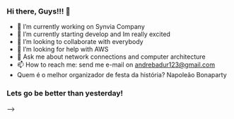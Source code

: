 ### Hi there, Guys!!! 👋

- 🔭 I’m currently working on Synvia Company
- 🌱 I’m currently starting develop and Im really excited 
- 👯 I’m looking to collaborate with everybody 
- 🤔 I’m looking for help with AWS
- 💬 Ask me about network connections and computer architecture
- 📫 How to reach me: send me e-mail on andrebadur123@gmail.com
- Quem é o melhor organizador de festa da história? Napoleão Bonaparty

### Lets go be better than yesterday!
-->
